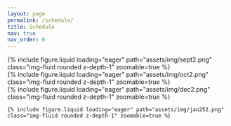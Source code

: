 ```yaml
---
layout: page
permalink: /schedule/
title: Schedule
nav: true
nav_order: 6
---
```


<div class="row mt-3">
    	<div class="col-sm mt-3 mt-md-0">
       	{% include figure.liquid loading="eager" path="assets/img/sept2.png" class="img-fluid rounded z-depth-1" zoomable=true %}
	</div>
	<div class="col-sm mt-3 mt-md-0">
        {% include figure.liquid loading="eager" path="assets/img/oct2.png" class="img-fluid rounded z-depth-1" zoomable=true %}
    	</div>
	<div class="col-sm mt-3 mt-md-0">
	{% include figure.liquid loading="eager" path="assets/img/dec2.png" class="img-fluid rounded z-depth-1" zoomable=true %}
    	</div>
</div>


	{% include figure.liquid loading="eager" path="assets/img/jan252.png" class="img-fluid rounded z-depth-1" zoomable=true %}

